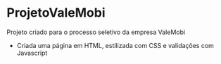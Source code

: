 # ProjetoValeMobi
Projeto criado para o processo seletivo da empresa ValeMobi
- Criada uma página em HTML, estilizada com CSS e validações com Javascript
